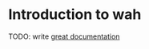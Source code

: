 # Introduction to wah

TODO: write [great documentation](http://jacobian.org/writing/what-to-write/)
